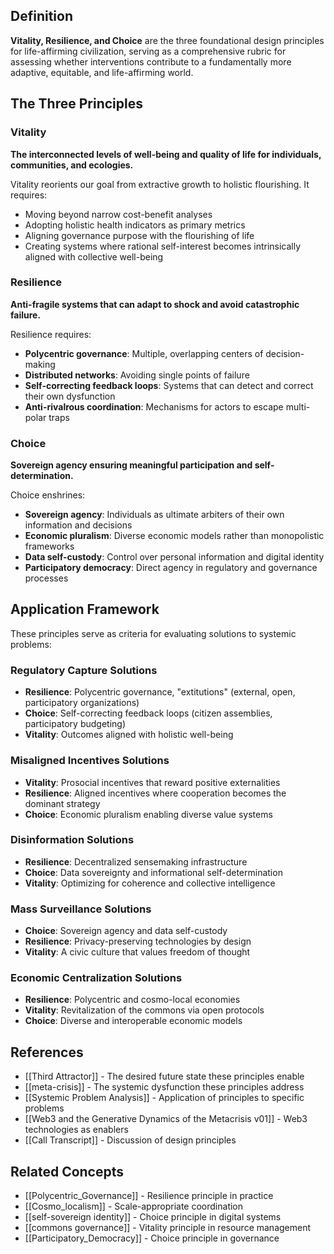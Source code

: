 
## Definition

**Vitality, Resilience, and Choice** are the three foundational design principles for life-affirming civilization, serving as a comprehensive rubric for assessing whether interventions contribute to a fundamentally more adaptive, equitable, and life-affirming world.

## The Three Principles

### Vitality
**The interconnected levels of well-being and quality of life for individuals, communities, and ecologies.**

Vitality reorients our goal from extractive growth to holistic flourishing. It requires:
- Moving beyond narrow cost-benefit analyses
- Adopting holistic health indicators as primary metrics
- Aligning governance purpose with the flourishing of life
- Creating systems where rational self-interest becomes intrinsically aligned with collective well-being

### Resilience  
**Anti-fragile systems that can adapt to shock and avoid catastrophic failure.**

Resilience requires:
- **Polycentric governance**: Multiple, overlapping centers of decision-making
- **Distributed networks**: Avoiding single points of failure
- **Self-correcting feedback loops**: Systems that can detect and correct their own dysfunction
- **Anti-rivalrous coordination**: Mechanisms for actors to escape multi-polar traps

### Choice
**Sovereign agency ensuring meaningful participation and self-determination.**

Choice enshrines:
- **Sovereign agency**: Individuals as ultimate arbiters of their own information and decisions
- **Economic pluralism**: Diverse economic models rather than monopolistic frameworks
- **Data self-custody**: Control over personal information and digital identity
- **Participatory democracy**: Direct agency in regulatory and governance processes

## Application Framework

These principles serve as criteria for evaluating solutions to systemic problems:

### Regulatory Capture Solutions
- **Resilience**: Polycentric governance, "extitutions" (external, open, participatory organizations)
- **Choice**: Self-correcting feedback loops (citizen assemblies, participatory budgeting)
- **Vitality**: Outcomes aligned with holistic well-being

### Misaligned Incentives Solutions  
- **Vitality**: Prosocial incentives that reward positive externalities
- **Resilience**: Aligned incentives where cooperation becomes the dominant strategy
- **Choice**: Economic pluralism enabling diverse value systems

### Disinformation Solutions
- **Resilience**: Decentralized sensemaking infrastructure
- **Choice**: Data sovereignty and informational self-determination  
- **Vitality**: Optimizing for coherence and collective intelligence

### Mass Surveillance Solutions
- **Choice**: Sovereign agency and data self-custody
- **Resilience**: Privacy-preserving technologies by design
- **Vitality**: A civic culture that values freedom of thought

### Economic Centralization Solutions
- **Resilience**: Polycentric and cosmo-local economies
- **Vitality**: Revitalization of the commons via open protocols
- **Choice**: Diverse and interoperable economic models

## References

- [[Third Attractor]] - The desired future state these principles enable
- [[meta-crisis]] - The systemic dysfunction these principles address
- [[Systemic Problem Analysis]] - Application of principles to specific problems
- [[Web3 and the Generative Dynamics of the Metacrisis v01]] - Web3 technologies as enablers
- [[Call Transcript]] - Discussion of design principles

## Related Concepts

- [[Polycentric_Governance]] - Resilience principle in practice
- [[Cosmo_localism]] - Scale-appropriate coordination
- [[self-sovereign identity]] - Choice principle in digital systems
- [[commons governance]] - Vitality principle in resource management
- [[Participatory_Democracy]] - Choice principle in governance
